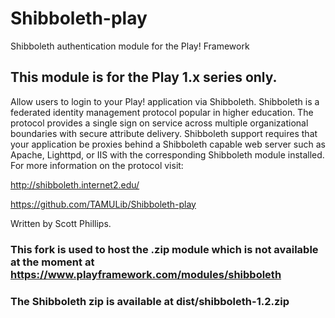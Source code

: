 # Shibboleth-play
Shibboleth authentication module for the Play! Framework

## This module is for the Play 1.x series only.

Allow users to login to your Play! application via Shibboleth.
Shibboleth is a federated identity management protocol popular in higher education. The protocol provides a single sign on service across multiple organizational boundaries with secure attribute delivery. Shibboleth support requires that your application be proxies behind a Shibboleth capable web server such as Apache, Lighttpd, or IIS with the corresponding Shibboleth module installed. For more information on the protocol visit:

http://shibboleth.internet2.edu/

https://github.com/TAMULib/Shibboleth-play

Written by Scott Phillips.

### This fork is used to host the .zip module which is not available at the moment at https://www.playframework.com/modules/shibboleth
### The Shibboleth zip is available at dist/shibboleth-1.2.zip
